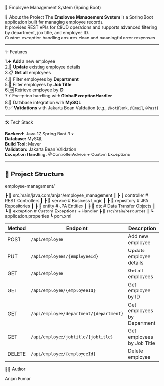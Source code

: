 🚀 Employee Management System (Spring Boot)

📌 About the Project
The **Employee Management System** is a Spring Boot application built for managing employee records.  
It provides REST APIs for CRUD operations and supports advanced filtering by department, job title, and employee ID.  
Custom exception handling ensures clean and meaningful error responses.

---

✨ Features

1.➕ **Add** a new employee  
2.🔄 **Update** existing employee details  
3.📋 **Get all** employees  
4.🏢 Filter employees by **Department**  
5.💼 Filter employees by **Job Title**  
6.🆔 Retrieve employee by **ID**  
7.⚡ Exception handling with **GlobalExceptionHandler**  
8.💾 Database integration with **MySQL**  
9.✅ **Validations** with Jakarta Bean Validation (e.g., `@NotBlank`, `@Email`, `@Past`)

---

🛠 Tech Stack

**Backend:** Java 17, Spring Boot 3.x  
**Database:** MySQL  
**Build Tool:** Maven  
**Validation:** Jakarta Bean Validation  
**Exception Handling:** @ControllerAdvice + Custom Exceptions  

---

## 📂 Project Structure

employee-management/

┣ 📂 src/main/java/com/anjan/employee_management
┃ ┣ 📂 controller # REST Controllers
┃ ┣ 📂 service # Business Logic
┃ ┣ 📂 repository # JPA Repositories
┃ ┣ 📂 entity # JPA Entities
┃ ┣ 📂 dto # Data Transfer Objects
┃ ┗ 📂 exception # Custom Exceptions + Handler
┣ 📂 src/main/resources
┃ ┗ application.properties
┗ pom.xml

| Method | Endpoint                                  | Description                 |
| ------ | ----------------------------------------- | --------------------------- |
| POST   | `/api/employee`                           | Add new employee            |
| PUT    | `/api/employees/{employeeId}`             | Update employee details     |
| GET    | `/api/employee`                           | Get all employees           |
| GET    | `/api/employee/{employeeId}`              | Get employee by ID          |
| GET    | `/api/employee/department/{department}`   | Get employees by Department |
| GET    | `/api/employee/jobtitle/{jobtitle}`       | Get employees by Job Title  |
| DELETE | `/api/employee/{employeeId}`              | Delete employee             |


👨‍💻 Author

Anjan Kumar

